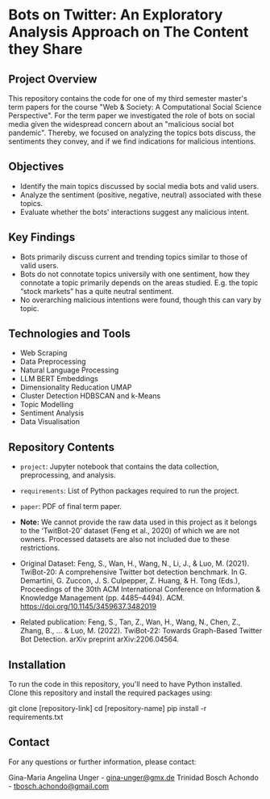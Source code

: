# Bots on Twitter: An Exploratory Analysis Approach on The Content they Share

## Project Overview
This repository contains the code for one of my third semester master's term papers for the course "Web & Society: A Computational Social Science Perspective". For the term paper we investigated the role of bots on social media given the widespread concern about an "malicious social bot pandemic". Thereby, we focused on analyzing the topics bots discuss, the sentiments they convey, and if we find indications for malicious intentions.

## Objectives
- Identify the main topics discussed by social media bots and valid users.
- Analyze the sentiment (positive, negative, neutral) associated with these topics.
- Evaluate whether the bots' interactions suggest any malicious intent.

## Key Findings
- Bots primarily discuss current and trending topics similar to those of valid users.
- Bots do not connotate topics universily with one sentiment, how they connotate a topic primarily depends on the areas studied. E.g. the topic “stock markets” has a quite neutral sentiment.
- No overarching malicious intentions were found, though this can vary by topic.

## Technologies and Tools
- Web Scraping
- Data Preprocessing
- Natural Language Processing
- LLM BERT Embeddings
- Dimensionality Reducation UMAP
- Cluster Detection HDBSCAN and k-Means 
- Topic Modelling
- Sentiment Analysis
- Data Visualisation

## Repository Contents
- `project`: Jupyter notebook that contains the data collection, preprocessing, and analysis.
- `requirements`: List of Python packages required to run the project.
- `paper`: PDF of final term paper.

- **Note:** We cannot provide the raw data used in this project as it belongs to the ‘TwitBot-20’ dataset (Feng et al., 2020) of which we are not owners. Processed datasets are also not included due to these restrictions.
-  Original Dataset: Feng, S., Wan, H., Wang, N., Li, J., & Luo, M. (2021). TwiBot-20: A comprehensive Twitter bot detection benchmark. In G. Demartini, G. Zuccon, J. S. Culpepper, Z. Huang, & H. Tong (Eds.), Proceedings of the 30th ACM International Conference on Information & Knowledge Management (pp. 4485–4494). ACM. https://doi.org/10.1145/3459637.3482019
-  Related publication: Feng, S., Tan, Z., Wan, H., Wang, N., Chen, Z., Zhang, B., ... & Luo, M. (2022). TwiBot-22: Towards Graph-Based Twitter Bot Detection. arXiv preprint arXiv:2206.04564.

## Installation
To run the code in this repository, you'll need to have Python installed. Clone this repository and install the required packages using:

git clone [repository-link]
cd [repository-name]
pip install -r requirements.txt

## Contact
For any questions or further information, please contact:

Gina-Maria Angelina Unger - gina-unger@gmx.de
Trinidad Bosch Achondo - tbosch.achondo@gmail.com
